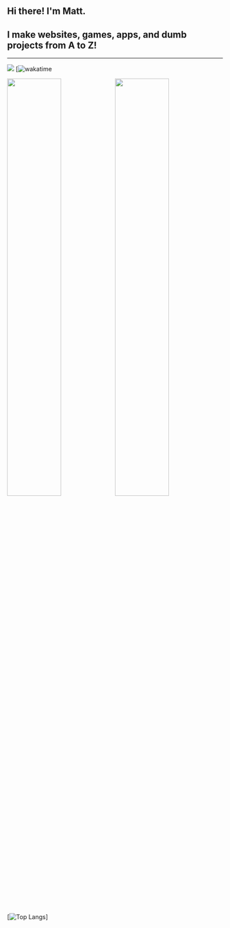 ## Hi there! I'm Matt.
## I make websites, games, apps, and dumb projects from A to Z!

---

![](https://komarev.com/ghpvc/?username=Camo651&color=blueviolet) [![wakatime](https://wakatime.com/badge/user/2d17ce26-1611-4757-bf95-fdb0da64fc74.svg)

<img src="https://github-readme-stats.vercel.app/api?username=Camo651&show_icons=true&theme=tokyonight" width="50%"/><img src="https://github-readme-streak-stats.herokuapp.com/?user=Camo651&theme=tokyonight" width="50%"/>
[![Top Langs](https://github-readme-stats.vercel.app/api/top-langs/?username=Camo651&layout=compact&theme=tokyonight)]
